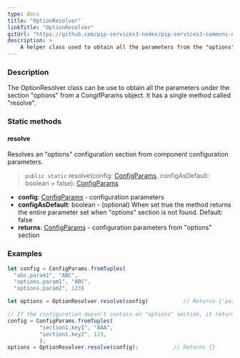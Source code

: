 ```yaml
---
type: docs
title: "OptionResolver"
linkTitle: "OptionResolver"
gitUrl: "https://github.com/pip-services3-nodex/pip-services3-commons-nodex"
description: > 
    A helper class used to obtain all the parameters from the "options" configuration section.
---
```

### Description
The OptionResolver class can be use to obtain all the parameters under the section "options" from a CongifParams object. It has a single method called "resolve".

### Static methods

#### resolve
Resolves an "options" configuration section from component configuration parameters.

> `public static` resolve(config: [ConfigParams](../config_params), configAsDefault: boolean = false): [ConfigParams](../config_params)

- **config**: [ConfigParams](../config_params) - configuration parameters
- **configAsDefault**: boolean - (optional) When set true the method returns the entire parameter set when "options" section is not found. Default: false
- **returns**: [ConfigParams](../config_params) - configuration parameters from "options" section

### Examples

```typescript
let config = ConfigParams.fromTuples(
  "abc.param1", "ABC",
  "options.param1", "ABC",
  "options.param2", 123)

let options = OptionResolver.resolve(config)           // Returns {'param1': 'ABC', 'param2': '123'}

// If the configuration doesn't contain an "options" section, it returns an empty ConfigParams object.
config = ConfigParams.fromTuples(
          "section1.key1", "AAA",
          "section1.key2", 123,
          );
options = OptionResolver.resolve(config);           // Returns {}

```
